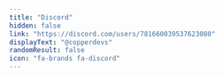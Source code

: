 ```yaml
---
title: "Discord"
hidden: false
link: "https://discord.com/users/781660039537623080"
displayText: "@copperdevs"
randomResult: false
icon: "fa-brands fa-discord"
---
```

